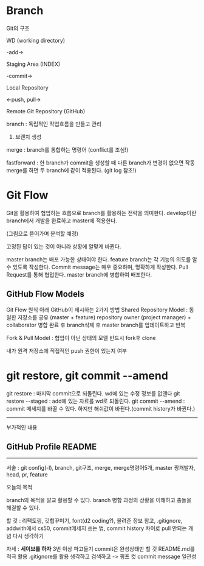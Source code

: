 # Branch

Git의 구조

WD (working directory)

-add->

Staging Area (INDEX)

-commit->

Local Repository

<-push, pull->

Remote Git Repository (GitHub)

branch : 독립적인 작업흐름을 만들고 관리

1. 브랜치 생성

merge : branch를 통합하는 명령어 (conflict를 조심!)

fastforward : 한 branch가 commit을 생성할 때 다른 branch가 변경이 없으면 작동
    merge를 하면 두 branch에 같이 적용된다. (git log 참조!)

# Git Flow

Git을 활용하여 협업하는 흐름으로 branch를 활용하는 전략을 의미한다.
develop이란 branch에서 개발을 완료하고 master에 적용한다.

(그림으로 뜯어가며 분석할 예정)

고정된 답이 있는 것이 아니라 상황에 알맞게 바뀐다.

master branch는 배포 가능한 상태여야 한다.
feature branch는 각 기능의 의도를 알 수 있도록 작성한다.
Commit message는 매우 중요하며, 명확하게 작성한다.
Pull Request를 통해 협업한다.
master branch에 병합하여 배포한다.

## GitHub Flow Models

Git Flow 원칙 아래 GitHub이 제시하는 2가지 방법
Shared Repository Model : 동일한 저장소를 공유 (master + feature) repository owner (project manager) + collaborator 
병합 완료 후 branch삭제 후 master branch를 업데이트하고 반복


Fork & Pull Model : 협업이 아닌 상태의 모델
반드시 fork후 clone 

내가 원격 저장소에 직접적인 push 권한이 있는지 여부

# git restore, git commit --amend

git restore             : 마지막 commit으로 되돌린다. wd에 있는 수정 정보를 없앤다
git restore --staged    : add에 있는 자료를 wd로 되돌린다.
git commit --amend      : commit 메세지를 바꿀 수 있다. 하지만 해쉬값이 바뀐다.(commit history가 바뀐다.)






---

부가적인 내용

## GitHub Profile README


---

서술 : git config(-l), branch, git구조, merge, merge명령어5개, master 짱개발자, head, pr, feature

오늘의 목적

branch의 목적을 알교 활용할 수 있다.
branch 병합 과정의 상황을 이해하고 충돌을 해결할 수 있다.

할 것 : 리팩토링, 깃헙꾸미기, font(d2 coding?), 올려준 정보 참고, .gitignore, addwith에서 cs50, commit메세지 쓰는 법, commit history 차이로 pull 안되는 개념 다시 생각하기

자세 : **세이브를 하자**
3번 이상 파고들기
commit은 완성상태만 할 것
README.md를 적극 활용
.gitignore를 활용
생각하고 검색하고 -> 핑프 컷
commit message 일관성